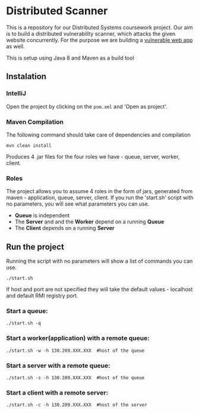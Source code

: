 # Distributed Scanner
This is a repository for our Distributed Systems coursework project. Our aim is to build a distributed vulnerability scanner, which attacks the given website concurrently. 
For the purpose we are building a [vulnerable web app](https://github.com/sapit/vulnerable_web_app/tree/master) as well.

This is setup using Java 8 and Maven as a build tool

## Instalation

### IntelliJ
Open the project by clicking on the `pom.xml` and 'Open as project'.

### Maven Compilation
The following command should take care of dependencies and compilation
```
mvn clean install
```
Produces 4 .jar files for the four roles we have - queue, server, worker, client.

### Roles
The project allows you to assume 4 roles in the form of jars, generated from maven - application, queue, server, client. If you run the 'start.sh' script with no parameters, you will see what parameters you can use.
* __Queue__ is independent
* The __Server__ and and the __Worker__ depend on a running __Queue__
* The __Client__ depends on a running __Server__


## Run the project
Running the script with no parameters will show a list of commands you can use.
```
./start.sh
```

If host and port are not specified they will take the default values - localhost and default RMI registry port.

### Start a queue:
```
./start.sh -q
```

### Start a worker(application) with a remote queue:
```
./start.sh -w -h 130.209.XXX.XXX  #host of the queue
```

### Start a server with a remote queue:
```
./start.sh -s -h 130.209.XXX.XXX  #host of the queue
```

### Start a client with a remote server:
```
./start.sh -c -h 130.209.XXX.XXX  #host of the server
```
